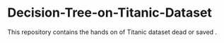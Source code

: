 # Decision-Tree-on-Titanic-Dataset
This repository contains the hands on of Titanic dataset dead or saved . 
